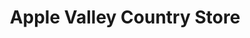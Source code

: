 ---
title: "Apple Valley Country Store"
url: /hood-river/apple-valley-country-store/
shop: general
---